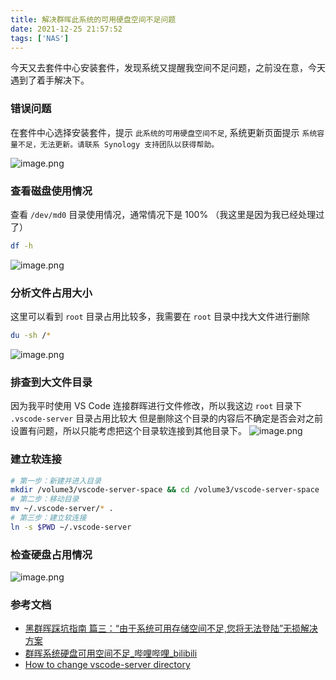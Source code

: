 ```yaml
---
title: 解决群晖此系统的可用硬盘空间不足问题
date: 2021-12-25 21:57:52
tags: ['NAS']
---
```


今天又去套件中心安装套件，发现系统又提醒我空间不足问题，之前没在意，今天遇到了着手解决下。

<!-- more -->

### 错误问题

在套件中心选择安装套件，提示 `此系统的可用硬盘空间不足`,
系统更新页面提示 `系统容量不足，无法更新。请联系 Synology 支持团队以获得帮助。`

![image.png](https://s2.loli.net/2021/12/25/doqz27Ngfn64B5G.png)

### 查看磁盘使用情况

查看 `/dev/md0` 目录使用情况，通常情况下是 100% （我这里是因为我已经处理过了）

```bash
df -h
```

![image.png](https://s2.loli.net/2021/12/25/pUDLaEr1VcCxhFu.png)

### 分析文件占用大小

这里可以看到 `root` 目录占用比较多，我需要在 `root` 目录中找大文件进行删除

```bash
du -sh /*
```

![image.png](https://s2.loli.net/2021/12/25/HPG6rDTtjmCFhOz.png)

### 排查到大文件目录

因为我平时使用 VS Code 连接群晖进行文件修改，所以我这边 `root` 目录下 `.vscode-server` 目录占用比较大
但是删除这个目录的内容后不确定是否会对之前设置有问题，所以只能考虑把这个目录软连接到其他目录下。
![image.png](https://s2.loli.net/2021/12/25/vxMFwQiHC8JZrKL.png)

### 建立软连接

```bash
# 第一步：新建并进入目录
mkdir /volume3/vscode-server-space && cd /volume3/vscode-server-space
# 第二步：移动目录
mv ~/.vscode-server/* .
# 第三步：建立软连接
ln -s $PWD ~/.vscode-server
```

### 检查硬盘占用情况

![image.png](https://s2.loli.net/2021/12/25/vRthw5dQEBG4cJ2.png)

### 参考文档
+ [黑群晖踩坑指南 篇三：“由于系统可用存储空间不足,您将无法登陆”无损解决方案](https://post.smzdm.com/p/a5kq56k8/)
+ [群晖系统硬盘可用空间不足_哔哩哔哩_bilibili](https://www.bilibili.com/video/BV1sv411q7VE?share_source=copy_web)
+ [How to change vscode-server directory](https://stackoverflow.com/questions/62613523/how-to-change-vscode-server-directory)